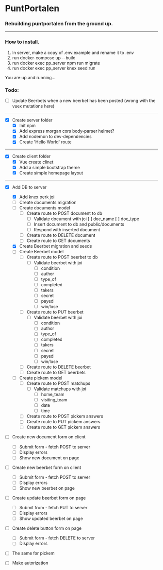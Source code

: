 # PuntPortalen

### Rebuilding puntportalen from the ground up.

---

### How to install.

1. In server, make a copy of .env.example and rename it to .env
2. run docker-compose up --build
3. run docker exec pp_server npm run migrate
4. run docker exec pp_server knex seed:run

You are up and running...

### Todo:

- [ ] Update Beerbets when a new beerbet has been posted (wrong with the vuex mutations here)

---

- [x] Create server folder
  - [x] Init npm
  - [x] Add express morgan cors body-parser helmet?
  - [x] Add nodemon to dev-dependencies
  - [x] Create 'Hello World' route

---

- [x] Create client folder
  - [x] Vue create clinet
  - [x] Add a simple bootstrap theme
  - [x] Create simple homepage layout

---

- [x] Add DB to server

  - [x] Add knex perk joi
  - [ ] Create documents migration
  - [ ] Create documents model
    - [ ] Create route to POST document to db
      - [ ] Validate document with joi
            [ ] doc_name
            [ ] doc_type
      - [ ] Insert document to db and public/documents
      - [ ] Respond with inserted document
    - [ ] Create route to DELETE document
    - [ ] Create route to GET documents
  - [x] Create Beerbet migration and seeds
  - [ ] Create Beerbet model
    - [ ] Create route to POST beerbet to db
      - [ ] Validate beerbet with joi
        - [ ] condition
        - [ ] author
        - [ ] type_of
        - [ ] completed
        - [ ] takers
        - [ ] secret
        - [ ] payed
        - [ ] win/lose
    - [ ] Create route to PUT beerbet
      - [ ] Validate beerbet with joi
        - [ ] condition
        - [ ] author
        - [ ] type_of
        - [ ] completed
        - [ ] takers
        - [ ] secret
        - [ ] payed
        - [ ] win/lose
    - [ ] Create route to DELETE beerbet
    - [ ] Create route to GET beerbets
  - [ ] Create pickem model
    - [ ] Create route to POST matchups
      - [ ] Validate matchups with joi
        - [ ] home_team
        - [ ] visiting_team
        - [ ] date
        - [ ] time
    - [ ] Create route to POST pickem answers
    - [ ] Create route to PUT pickem answers
    - [ ] Create route to GET pickem answers

- [ ] Create new document form on client
  - [ ] Submit form - fetch POST to server
  - [ ] Display errors
  - [ ] Show new document on page
- [ ] Create new beerbet form on client
  - [ ] Submit form - fetch POST to server
  - [ ] Display errors
  - [ ] Show new beerbet on page
- [ ] Create update beerbet form on page
  - [ ] Submit from - fetch PUT to server
  - [ ] Display errors
  - [ ] Show updated beerbet on page
- [ ] Create delete button form on page
  - [ ] Submit form - fetch DELETE to server
  - [ ] Display errors
- [ ] The same for pickem

- [ ] Make autorization
